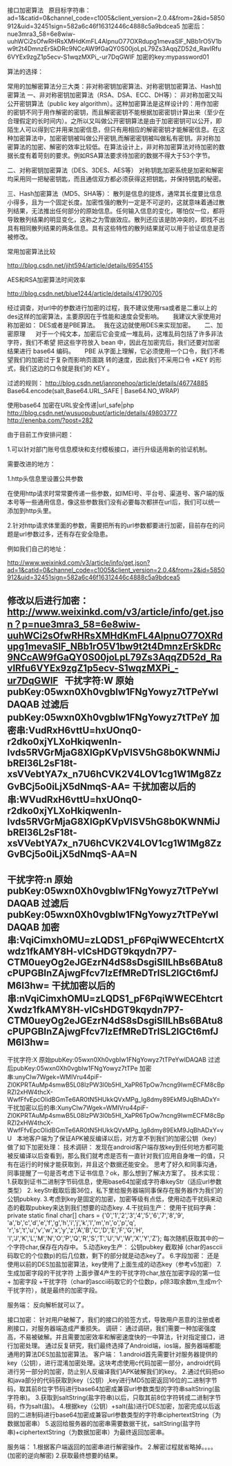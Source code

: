 接口加密算法
 
原目标字符串：
ad=1&catid=0&channel_code=c1005&client_version=2.0.4&from=2&id=5850912&uid=32451sign=582a6c46f16312446c4888c5a9bdcea5
加密后：
nue3mra3_58=6e8wiw-uuhWCi2sOfwRHRsXMHdKmFL4AlpnuO77OXRdupg1mevaSlF_NBb1rO5V1bw9t2t4DmnzErSkDRc9NCcAW9fGaQY0S00joLpL79Zs3AqqZD52d_RavIRfu6VYEx9zgZ1p5ecv-S1wqzMXPi_-ur7DqGWlF
加密的key:mypassword01



算法的选择：

常用的加解密算法分三大类：非对称密钥加密算法、对称密钥加密算法、Hash加密算法
一、非对称密钥加密算法（RSA、DSA、ECC、DH等）：
非对称加密又叫公开密钥算法（public
 key algorithm）。这种加密算法是这样设计的：用作加密的密钥不同于用作解密的密钥，而且解密密钥不能根据加密密钥计算出来（至少在合理假定的长时间内）。之所以又叫做公开密钥算法是由于加密密钥可以公开，即陌生人可以得到它并用来加密信息，但只有用相应的解密密钥才能解密信息。在这种加密算法中，加密密钥被叫做公开密钥,而解密密钥被叫做私有密钥。非对称加密算法的加密、解密的效率比较低。在算法设计上，非对称加密算法对待加密的数据长度有着苛刻的要求。例如RSA算法要求待加密的数据不得大于53个字节。

二、对称密钥加密算法（DES、3DES、AES等）
对称钥匙加密系统是加密和解密均采用同一把秘密钥匙，而且通信双方都必须获得这把钥匙，并保持钥匙的秘密。

三、Hash加密算法（MD5、SHA等）：
散列是信息的提炼，通常其长度要比信息小得多，且为一个固定长度。加密性强的散列一定是不可逆的，这就意味着通过散列结果，无法推出任何部分的原始信息。任何输入信息的变化，哪怕仅一位，都将导致散列结果的明显变化，这称之为雪崩效应。散列还应该是防冲突的，即找不出具有相同散列结果的两条信息。具有这些特性的散列结果就可以用于验证信息是否被修改。


常用加密算法比较

http://blog.csdn.net/jiht594/article/details/6954155

AES和RSA加密算法时间效率

http://blog.csdn.net/blue1244/article/details/41790705


经过调查，对url中的参数进行加密的过程，我不建议使用rsa或者是二重以上的des这样的加密算法，主要原因在于性能和速度会受影响。
 
  
我建议大家使用对称加密如：
DES或者是PBE算法。
 
我在这边就使用DES来实现加密。
 
  
二、加密原理
 
  
对于一个纯文本，加密后它会变成一堆乱码，这堆乱码包括了许多非法字符，我们不希望
把这些字符放入
bean
中，因此在加密完后，我们还要对加密结果进行
base64
编码。
 
  
PBE
从字面上理解，它必须使用一个口令，我们不希望我们的加密过于复杂而影响页面跳
转的速度，因此我们不采用口令
+KEY
的形式，我们这边的口令就是我们的
KEY
。




过滤的规则：
http://blog.csdn.net/janronehoo/article/details/46774885
Base64.encode(salt,Base64.URL_SAFE | Base64.NO_WRAP)

使用base64 加密在URL安全传递|url_safe|php
http://blog.csdn.net/wusuopubupt/article/details/49803777
http://enenba.com/?post=282

由于目前工作安排问题：

1.可以针对部门账号信息模块和支付模板接口，进行升级适用新的验证机制。

需要改进的地方：

1.http头信息里设置公共参数

在使用http请求时常常要传递一些参数，如IMEI号、平台号、渠道号、客户端的版本号等一些通用信息，像这些参数我们没有必要每次都拼在url后，我们可以统一添加到http头里。

2.针对http请求体里面的参数，需要把所有的url参数都要进行加密，目前存在的问题是url参数过多，还有存在安全隐患。

例如我们自己的地址：

 http://www.weixinkd.com/v3/article/info/get.json?ad=1&catid=0&channel_code=c1005&client_version=2.0.4&from=2&id=5850912&uid=32451sign=582a6c46f16312446c4888c5a9bdcea5

修改以后进行加密： http://www.weixinkd.com/v3/article/info/get.json？p=nue3mra3_58=6e8wiw-uuhWCi2sOfwRHRsXMHdKmFL4AlpnuO77OXRdupg1mevaSlF_NBb1rO5V1bw9t2t4DmnzErSkDRc9NCcAW9fGaQY0S00joLpL79Zs3AqqZD52d_RavIRfu6VYEx9zgZ1p5ecv-S1wqzMXPi_-ur7DqGWlF
 
干扰字符:W
原始pubKey:05wxn0Xh0vgbIw1FNgYowyz7tTPeYwIDAQAB
过滤后pubKey:05wxn0Xh0vgbIw1FNgYowyz7tTPeY
加密串:VudRxH6vttU=hxUOnq0-r2dko0xjYLXoHkiqwenln-Ivds5RVGrMjaG8XIGpKVpVISV5hG8b0KWNMiJbREl36L2sF18t-xsVVebtYA7x_n7U6hCVK2V4LOV1cg1W1Mg8ZzGvBCj5o0iLjX5dNmqS-AA=
干扰加密以后的串:WVudRxH6vttU=hxUOnq0-r2dko0xjYLXoHkiqwenln-Ivds5RVGrMjaG8XIGpKVpVISV5hG8b0KWNMiJbREl36L2sF18t-xsVVebtYA7x_n7U6hCVK2V4LOV1cg1W1Mg8ZzGvBCj5o0iLjX5dNmqS-AA=N
----------------------------------------------------------------------------------------------------
干扰字符:n
原始pubKey:05wxn0Xh0vgbIw1FNgYowyz7tTPeYwIDAQAB
过滤后pubKey:05wxn0Xh0vgbIw1FNgYowyz7tTPeYwIDAQAB
加密串:VqiCimxhOMU=zLQDS1_pF6PqiWWECEhtcrtXwdz1fkAMY8H-vICsHDGT9kqydn7P7-CTM0ueyOg2eJGEzrN4dS8sDsgiSIILhBs6BAtu8cPUPGBInZAjwgFfcv7IzEfMReDTrISL2lGCt6mfJM6I3hw=
干扰加密以后的串:nVqiCimxhOMU=zLQDS1_pF6PqiWWECEhtcrtXwdz1fkAMY8H-vICsHDGT9kqydn7P7-CTM0ueyOg2eJGEzrN4dS8sDsgiSIILhBs6BAtu8cPUPGBInZAjwgFfcv7IzEfMReDTrISL2lGCt6mfJM6I3hw=
----------------------------------------------------------------------------------------------------
干扰字符:X
原始pubKey:05wxn0Xh0vgbIw1FNgYowyz7tTPeYwIDAQAB
过滤后pubKey:05wxn0Xh0vgbIw1FNgYowyz7tTPe
加密串:unyCIw7Wgek=WMIVru44piF-Zl0KPRTAuMp4smwB5L08IzPW3l0b5HI_XaPR6TpOw7ncng9IwmECFM8cBpRZl2xHW4thcX-WwfFfvEpcOlidBGmTe6AR0tN5HUkkQVxMPg_Ig8dmy89EkM9JqBhADxY=
干扰加密以后的串:XunyCIw7Wgek=WMIVru44piF-Zl0KPRTAuMp4smwB5L08IzPW3l0b5HI_XaPR6TpOw7ncng9IwmECFM8cBpRZl2xHW4thcX-WwfFfvEpcOlidBGmTe6AR0tN5HUkkQVxMPg_Ig8dmy89EkM9JqBhADxY=vU
 
本地客户端为了保证APK被反编译以后，对方拿不到我们的加密公钥（key）做了如下加密处理：
技术调研：
 发现在android客户端存放key到任何地方都可能被反编译以后查看到，那么我们就考虑是否有一直针对我们应用自身唯一的值，只有在运行的时候才能获取到，并且这个数据还能安全。
思考了好久和同事沟通，同事提醒了一句是否考虑下证书信息？ok，那么想到了解决方案了。
技术实现：
1.获取到证书二进制字节码信息，使用base64加密成字符串keyStr（适应url参数类型）
2. keyStr截取后面36位，私下里给服务器端同事保存在服务器作为我们的公钥pubkey.
3.考虑到key是固定的加密，加密等级有点低，使用动态干扰码来动态的截取pubkey来达到我们想要的动态key.
4.干扰码生产：
使用干扰码字典：
private static final char[] chars = {'0','1','2','3','4','5','6','7','8','9',
        'a','b','c','d','e','f','g','h','i','j','k','l','m','n','o','p','q',
        'r','s','t','u','v','w','x','y','z','A','B','C','D','E','F','G','H',
        'I','J','K','L','M','N','O','P','Q','R','S','T','U','V','W','X','Y','Z’};
每次随机获取其中的一个字符char,保存在内存中。
5.动态key生产：
公钥pubkey  截取掉 (char的asccii码取它的个位数p)的后几位数，剩下的部分就是动态key了。
6.字段加密：
还是使用以前的DES加盐加密算法，key使用了上面生成的动态key（参考v5加密）
7.生成加密字段的干扰字符
上面步骤4产生的干扰字符char,放在加密字段的第一位 + 加密字段 +干扰字符（char的asccii码取它的个位数p，p除3取余数m,生成m个干扰字符），就是最终的加密字段。

服务端：
反向解析就可以了。



接口加密：
针对用户破解了，我们的接口的验签方式，导致用户恶意的注册或者刷接口，对服务器端造成严重损失。
调研：
通过调研，我们需要一种加密强度高，不易被破解。并且需要加密效率和解密速度快的一中算法，针对指定接口，进行加密处理。
通过反复研究，我们最终选择了Android端，ios端，服务器端都能通用的算法DES加盐加密算法。
客户端：
1.android首先需要针对服务器提供的key（公钥），进行混淆加密处理。这块考虑使用c代码加密一部分，android代码进行另一部分的加密，防止别人反编译我们APK破解我们的key。
2.通过代码把so和java部分的代码获取到key（公钥）,key进行MD5加密返回16位的二进制字节码，取其前8位字节码进行base64加密成兼容url参数类型的字符串saltString(盐字符串)。
3.获取到saltString(盐字符串)以后，只取其前8位字符转成二进制字节码，作为salt(盐)。
4.根据key（公钥）+salt(盐)进行DES加密，加密完成以后返回的二进制码进行base64加密成兼容url参数类型的字符串ciphertextString（为数据加密串）
5.返回给服务器的加密串需要数据干扰，saltString(盐字符串)+ciphertextString（为数据加密串）为最终返回加密串。

服务端：
1.根据客户端返回的加密串进行解密操作。
2.解密过程就省略掉。。。。(加密的逆向解密)
2.获取最终想要的结果。
